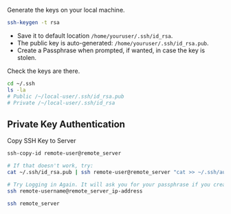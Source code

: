 Generate the keys on your local machine.

```bash
ssh-keygen -t rsa
```

- Save it to default location `/home/youruser/.ssh/id_rsa`.
- The public key is auto-generated: `/home/youruser/.ssh/id_rsa.pub`.
- Create a Passphrase when prompted, if wanted, in case the key is stolen.

Check the keys are there.

```bash
cd ~/.ssh
ls -la
# Public /~/local-user/.ssh/id_rsa.pub
# Private /~/local-user/.ssh/id_rsa
```

## Private Key Authentication

Copy SSH Key to Server

```bash
ssh-copy-id remote-user@remote_server

# If that doesn't work, try:
cat ~/.ssh/id_rsa.pub | ssh remote-user@remote_server "cat >> ~/.ssh/authorized_keys"

# Try Logging in Again. It will ask you for your passphrase if you created one
ssh remote-username@remote_server_ip-address

ssh remote_server
```